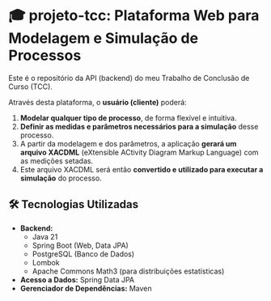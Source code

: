 # 🎓 projeto-tcc: Plataforma Web para Modelagem e Simulação de Processos

Este é o repositório da API (backend) do meu Trabalho de Conclusão de Curso (TCC).

Através desta plataforma, o **usuário (cliente)** poderá:
1.  **Modelar qualquer tipo de processo**, de forma flexível e intuitiva.
2.  **Definir as medidas e parâmetros necessários para a simulação** desse processo.
3.  A partir da modelagem e dos parâmetros, a aplicação **gerará um arquivo XACDML** (eXtensible ACtivity Diagram Markup Language) com as medições setadas.
4.  Este arquivo XACDML será então **convertido e utilizado para executar a simulação** do processo.

## 🛠️ Tecnologias Utilizadas

* **Backend:**
    * Java 21
    * Spring Boot (Web, Data JPA)
    * PostgreSQL (Banco de Dados)
    * Lombok
    * Apache Commons Math3 (para distribuições estatísticas)
* **Acesso a Dados:** Spring Data JPA
* **Gerenciador de Dependências:** Maven
